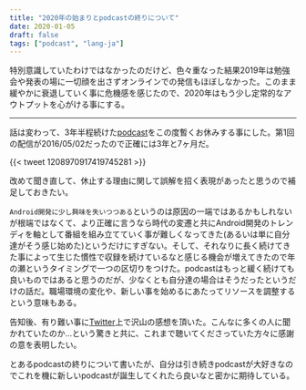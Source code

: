 ```yaml
---
title: "2020年の始まりとpodcastの終りについて"
date: 2020-01-05
draft: false
tags: ["podcast", "lang-ja"]
---
```


特別意識していたわけではなかったのだけど、色々重なった結果2019年は勉強会や発表の場に一切顔を出さずオンラインでの発信もほぼしなかった。このまま緩やかに衰退していく事に危機感を感じたので、2020年はもう少し定常的なアウトプットを心がける事にする。

---

話は変わって、3年半程続けた[podcast](https://dex.fm/)をこの度暫くお休みする事にした。第1回の配信が2016/05/02だったので正確には3年と7ヶ月だ。

{{< tweet 1208970917419745281 >}}

改めて聞き直して、休止する理由に関して誤解を招く表現があったと思うので補足しておきたい。

`Android開発に少し興味を失いつつある`というのは原因の一端ではあるかもしれないが根端ではなくて、より正確に言うなら時代の変遷と共にAndroid開発のトレンディを軸として番組を組み立てていく事が難しくなってきた(あるいは単に自分達がそう感じ始めた)というだけにすぎない。そして、それなりに長く続けてきた事によって生じた慣性で収録を続けているなと感じる機会が増えてきたので年の瀬というタイミングで一つの区切りをつけた。podcastはもっと緩く続けても良いものではあると思うのだが、少なくとも自分達の場合はそうだったというだけの話だ。職場環境の変化や、新しい事を始めるにあたってリソースを調整するという意味もある。

告知後、有り難い事に[Twitter](https://twitter.com/search?q=dexfm&src=recent_search_click&f=live)上で沢山の感想を頂いた。こんなに多くの人に聞かれていたのか…という驚きと共に、これまで聴いてくださっていた方々に感謝の意を表明したい。

とあるpodcastの終りについて書いたが、自分は引き続きpodcastが大好きなのでこれを機に新しいpodcastが誕生してくれたら良いなと密かに期待している。
